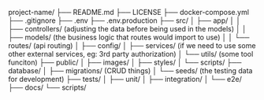 project-name/
├── README.md
├── LICENSE
├── docker-compose.yml
├── .gitignore
├── .env
├── .env.production
├── src/
│   ├── app/
│   │   ├── controllers/   (adjusting the data before being used in the models)
│   │   ├── models/   (the business logic that routes would import to use)
│   │   └── routes/   (api routing)
│   ├── config/
│   ├── services/    (if we need to use some other external services, eg: 3rd party authorization)
│   └── utils/    (some tool funciton)
├── public/
│   ├── images/
│   ├── styles/
│   └── scripts/
├── database/
│   ├── migrations/ (CRUD things)
│   └── seeds/ (the testing data for development)
├── tests/
│   ├── unit/
│   ├── integration/
│   └── e2e/
├── docs/
└── scripts/

